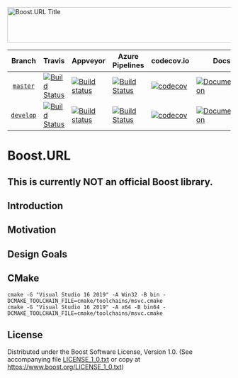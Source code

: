 <img width="880" height = "80" alt = "Boost.URL Title"
    src="https://raw.githubusercontent.com/vinniefalco/url/master/doc/images/repo-logo.png">

Branch          | Travis | Appveyor | Azure Pipelines | codecov.io | Docs | Matrix |
:-------------: | ------ | -------- | --------------- | ---------- | ---- | ------ |
[`master`](https://github.com/vinniefalco/url/tree/master) | [![Build Status](https://travis-ci.org/vinniefalco/url.svg?branch=master)](https://travis-ci.org/vinniefalco/url) | [![Build status](https://ci.appveyor.com/api/projects/status/github/vinniefalco/url?branch=master&svg=true)](https://ci.appveyor.com/project/vinniefalco/url/branch/master) | [![Build Status](https://img.shields.io/azure-devops/build/vinniefalco/2571d415-8cc8-4120-a762-c03a8eda0659/1/master)](https://vinniefalco.visualstudio.com/url/_build/latest?definitionId=1&branchName=master) | [![codecov](https://codecov.io/gh/vinniefalco/url/branch/master/graph/badge.svg)](https://codecov.io/gh/vinniefalco/url/branch/master) | [![Documentation](https://img.shields.io/badge/docs-master-brightgreen.svg)](http://vinniefalco.github.com/doc/url/index.html) | [![Matrix](https://img.shields.io/badge/matrix-master-brightgreen.svg)](http://www.boost.org/development/tests/master/developer/url.html)
[`develop`](https://github.com/vinniefalco/url/tree/develop) | [![Build Status](https://travis-ci.org/vinniefalco/url.svg?branch=develop)](https://travis-ci.org/vinniefalco/url) | [![Build status](https://ci.appveyor.com/api/projects/status/github/vinniefalco/url?branch=develop&svg=true)](https://ci.appveyor.com/project/vinniefalco/url/branch/develop) | [![Build Status](https://img.shields.io/azure-devops/build/vinniefalco/2571d415-8cc8-4120-a762-c03a8eda0659/1/develop)](https://vinniefalco.visualstudio.com/url/_build/latest?definitionId=1&branchName=develop) | [![codecov](https://codecov.io/gh/vinniefalco/url/branch/develop/graph/badge.svg)](https://codecov.io/gh/vinniefalco/url/branch/develop) | [![Documentation](https://img.shields.io/badge/docs-develop-brightgreen.svg)](http://vinniefalco.github.com/doc/url/index.html) | [![Matrix](https://img.shields.io/badge/matrix-develop-brightgreen.svg)](http://www.boost.org/development/tests/develop/developer/url.html)

# Boost.URL

## This is currently **NOT** an official Boost library.

## Introduction

## Motivation

## Design Goals

## CMake

    cmake -G "Visual Studio 16 2019" -A Win32 -B bin -DCMAKE_TOOLCHAIN_FILE=cmake/toolchains/msvc.cmake
    cmake -G "Visual Studio 16 2019" -A x64 -B bin64 -DCMAKE_TOOLCHAIN_FILE=cmake/toolchains/msvc.cmake

## License

Distributed under the Boost Software License, Version 1.0.
(See accompanying file [LICENSE_1_0.txt](LICENSE_1_0.txt) or copy at
https://www.boost.org/LICENSE_1_0.txt)
